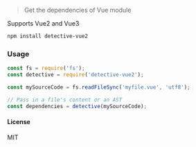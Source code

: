 > Get the dependencies of Vue module

Supports Vue2 and Vue3

```sh
npm install detective-vue2
```

### Usage

```js
const fs = require('fs');
const detective = require('detective-vue2');

const mySourceCode = fs.readFileSync('myfile.vue', 'utf8');

// Pass in a file's content or an AST
const dependencies = detective(mySourceCode);
```

#### License

MIT
